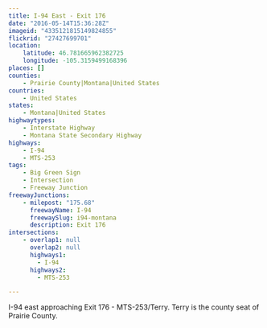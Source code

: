 ```yaml
---
title: I-94 East - Exit 176
date: "2016-05-14T15:36:28Z"
imageid: "4335121815149824855"
flickrid: "27427699701"
location:
    latitude: 46.781665962382725
    longitude: -105.3159499168396
places: []
counties:
    - Prairie County|Montana|United States
countries:
    - United States
states:
    - Montana|United States
highwaytypes:
    - Interstate Highway
    - Montana State Secondary Highway
highways:
    - I-94
    - MTS-253
tags:
    - Big Green Sign
    - Intersection
    - Freeway Junction
freewayJunctions:
    - milepost: "175.68"
      freewayName: I-94
      freewaySlug: i94-montana
      description: Exit 176
intersections:
    - overlap1: null
      overlap2: null
      highways1:
        - I-94
      highways2:
        - MTS-253

---
```

I-94 east approaching Exit 176 - MTS-253/Terry.  Terry is the county seat of Prairie County.